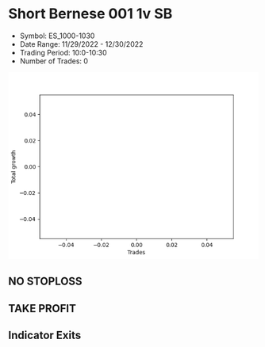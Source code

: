 # Short Bernese 001 1v SB 
- Symbol: ES_1000-1030
- Date Range: 11/29/2022 - 12/30/2022
- Trading Period: 10:0-10:30
- Number of Trades: 0

![Plot](ShortBernese0011vSBES_1000-1030.png)
## NO STOPLOSS














## TAKE PROFIT











## Indicator Exits

